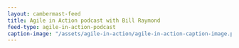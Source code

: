 ```yaml
---
layout: cambermast-feed
title: Agile in Action podcast with Bill Raymond
feed-type: agile-in-action-podcast
caption-image: "/assets/agile-in-action/agile-in-action-caption-image.png"
---
```

